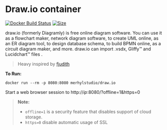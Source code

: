 # Draw.io container

[![Docker Build Status](https://img.shields.io/docker/build/merhylstudio/draw.io.svg)](https://hub.docker.com/r/merhylstudio/draw.io/)
[![Size](https://shields.beevelop.com/docker/image/image-size/merhylstudio/draw.io/alpine.svg)](https://hub.docker.com/r/merhylstudio/draw.io/)

draw.io (formerly Diagramly) is free online diagram software. You can use it as a flowchart maker, network diagram software, to create UML online, as an ER diagram tool, to design database schema, to build BPMN online, as a circuit diagram maker, and more. draw.io can import .vsdx, Gliffy™ and Lucidchart™ files .

> Heavy inspired by [fjudith](https://github.com/fjudith/docker-draw.io)

**To Run:**
```
docker run --rm -p 8080:8080 merhylstudio/draw.io
```

Start a web browser session to http://*ip*:8080/?offline=1&https=0

> **Note:**
> - `offline=1` is a security feature that disables support of cloud storage.
> - `https=0` disable automatic usage of SSL

